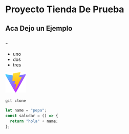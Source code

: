 # Proyecto Tienda De Prueba

## Aca Dejo un Ejemplo

### -

- uno
- dos
- tres

![](public/vite.svg)

```
git clone
```

```javascript
let name = "pepa";
const saludar = () => {
  return "hola" + name;
};
```
